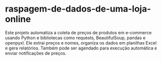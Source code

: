 # raspagem-de-dados-de-uma-loja-online
Este projeto automatiza a coleta de preços de produtos em e-commerce usando Python e bibliotecas como requests, BeautifulSoup, pandas e openpyxl. Ele extrai preços e nomes, organiza os dados em planilhas Excel e gera relatórios. Também pode ser agendado para execução automática e enviar notificações de preços.
